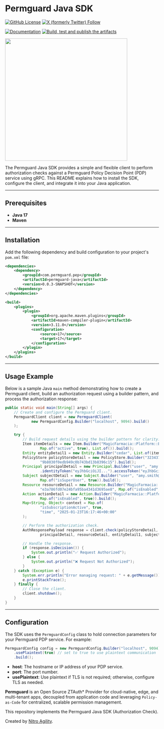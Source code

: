 # Permguard Java SDK

[![GitHub License](https://img.shields.io/github/license/permguard/permguard-java)](https://github.com/permguard/permguard-java?tab=Apache-2.0-1-ov-file#readme)
[![X (formerly Twitter) Follow](https://img.shields.io/twitter/follow/permguard)](https://x.com/intent/follow?original_referer=https%3A%2F%2Fdeveloper.x.com%2F&ref_src=twsrc%5Etfw%7Ctwcamp%5Ebuttonembed%7Ctwterm%5Efollow%7Ctwgr%5ETwitterDev&screen_name=Permguard)

[![Documentation](https://img.shields.io/website?label=Docs&url=https%3A%2F%2Fwww.permguard.com%2F)](https://www.permguard.com/)
[![Build, test and publish the artifacts](https://github.com/permguard/permguard-java/actions/workflows/permguard-java-ci.yml/badge.svg)](https://github.com/permguard/permguard-java/actions/workflows/permguard-java-ci.yml)

<p align="left">
  <img src="https://raw.githubusercontent.com/permguard/permguard-assets/main/pink-txt//1line.svg" class="center" width="400px" height="auto"/>
</p>


The Permguard Java SDK provides a simple and flexible client to perform authorization checks against a Permguard Policy Decision Point (PDP) service using gRPC. This README explains how to install the SDK, configure the client, and integrate it into your Java application.

---

## Prerequisites

- **Java 17**
- **Maven**

---

## Installation

Add the following dependency and build configuration to your project's `pom.xml` file:

```xml
<dependencies>
    <dependency>
        <groupId>com.permguard.pep</groupId>
        <artifactId>permguard-java</artifactId>
        <version>0.0.3-SNAPSHOT</version>
    </dependency>
</dependencies>

<build>
    <plugins>
        <plugin>
            <groupId>org.apache.maven.plugins</groupId>
            <artifactId>maven-compiler-plugin</artifactId>
            <version>3.11.0</version>
            <configuration>
                <source>17</source>
                <target>17</target>
            </configuration>
        </plugin>
    </plugins>
</build>
```

---

## Usage Example

Below is a sample Java `main` method demonstrating how to create a Permguard client, build an authorization request using a builder pattern, and process the authorization response:

```java
public static void main(String[] args) {
    // Create and configure the Permguard client.
    PermguardClient client = new PermguardClient(
            new PermguardConfig.Builder("localhost", 9094).build()
    );

    try {
        // Build request details using the builder pattern for clarity.
        Item itemDetails = new Item.Builder("MagicFarmacia::Platform::BranchInfo", "subscription",
                Map.of("active", true), List.of()).build();
        Entity entityDetail1 = new Entity.Builder("cedar", List.of(itemDetails)).build();
        PolicyStore policyStoreDetail = new PolicyStore.Builder("323437219436", "ledger",
                "9b8030f0edb949c0b743bd13b8396c15").build();
        Principal principalDetail = new Principal.Builder("user", "amy.smith@acmecorp.com", "keycloak")
                .identityToken("eyJhbGciOiJI...").accessToken("eyJhbGciOiJI...").build();
        Subject subjectDetail = new Subject.Builder("user", "amy.smith@acmecorp.com", "keycloak",
                Map.of("isSuperUser", true)).build();
        Resource resourceDetail = new Resource.Builder("MagicFarmacia::Platform::Subscription",
                "e3a786fd07e24bfa95ba4341d3695ae8", Map.of("isEnabled", true)).build();
        Action actionDetail = new Action.Builder("MagicFarmacia::Platform::Action::create",
                Map.of("isEnabled", true)).build();
        Map<String, Object> context = Map.of(
                "isSubscriptionActive", true,
                "time", "2025-01-23T16:17:46+00:00"
        );

        // Perform the authorization check.
        AuthResponsePayload response = client.check(policyStoreDetail, actionDetail,
                principalDetail, resourceDetail, entityDetail1, subjectDetail, context);

        // Handle the response.
        if (response.isDecision()) {
            System.out.println("✅ Request Authorized");
        } else {
            System.out.println("❌ Request Not Authorized");
        }
    } catch (Exception e) {
        System.err.println("Error managing request: " + e.getMessage());
        e.printStackTrace();
    } finally {
        // Close the client.
        client.shutdown();
    }
}
```

---

## Configuration

The SDK uses the `PermguardConfig` class to hold connection parameters for your Permguard PDP service. For example:

```java
PermguardConfig config = new PermguardConfig.Builder("localhost", 9094)
    .usePlaintext(true) // set to true to use plaintext communication
    .build();
```

- **host**: The hostname or IP address of your PDP service.
- **port**: The port number.
- **usePlaintext**: Use plaintext if TLS is not required; otherwise, configure TLS as needed.




**Permguard** is an Open Source ZTAuth* Provider for cloud-native, edge, and multi-tenant apps, decoupled from application code and leveraging `Policy-as-Code` for centralized, scalable permission management.

This repository implements the Permguard Java SDK (Authorization Check).

Created by [Nitro Agility](https://www.nitroagility.com/).

